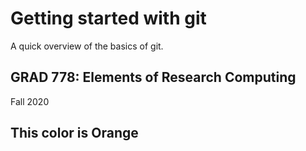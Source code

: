 # Getting started with git

A quick overview of the basics of git.

## GRAD 778: Elements of Research Computing

Fall 2020

## This color is Orange